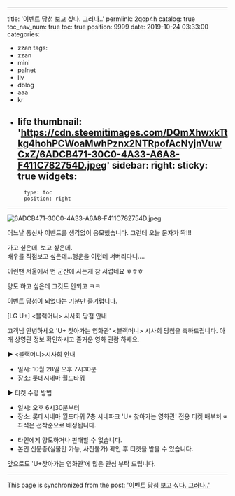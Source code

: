 
---
title: '이벤트 당첨 보고 싶다.  그러나..'
permlink: 2qop4h
catalog: true
toc_nav_num: true
toc: true
position: 9999
date: 2019-10-24 03:33:00
categories:
- zzan
tags:
- zzan
- mini
- palnet
- liv
- dblog
- aaa
- kr
- life
thumbnail: 'https://cdn.steemitimages.com/DQmXhwxkTtkg4hohPCWoaMwhPznx2NTRpofAcNyjnVuwCxZ/6ADCB471-30C0-4A33-A6A8-F411C782754D.jpeg'
sidebar:
    right:
        sticky: true
widgets:
    -
        type: toc
        position: right
---


![6ADCB471-30C0-4A33-A6A8-F411C782754D.jpeg](https://cdn.steemitimages.com/DQmXhwxkTtkg4hohPCWoaMwhPznx2NTRpofAcNyjnVuwCxZ/6ADCB471-30C0-4A33-A6A8-F411C782754D.jpeg)

어느날 통신사 이벤트를 생각없이 응모했습니다. 
그런데 오늘 문자가 똭!!!

가고 싶은데.  보고 싶은데.  
배우를 직접보고 싶은데...행운을 이런데 써버리다니....

이런땐 서울에서 먼 군산에 사는게 참 서럽네요 ㅎㅎㅎ

양도 하고 싶은데 그것도 안되고 ㅋㅋ

이벤트 당첨이 되었다는 기분만 즐기렵니다.  

[LG U+] <블랙머니> 시사회 당첨 안내

고객님 안녕하세요 
'U+ 찾아가는 영화관' <블랙머니> 시사회 당첨을 축하드립니다.
아래 상영관 정보 확인하시고 즐거운 영화 관람 하세요.

▶ <블랙머니>시사회 안내
- 일시: 10월 28일 오후 7시30분
- 장소: 롯데시네마 월드타워

▶ 티켓 수령 방법
- 일시: 오후 6시30분부터
- 장소: 롯데시네마 월드타워 7층 시네파크 'U+ 찾아가는 영화관' 전용 티켓 배부처 
※ 좌석은 선착순으로 배정됩니다. 

* 타인에게 양도하거나 판매할 수 없습니다.
* 본인 신분증(실물만 가능, 사진불가) 확인 후 티켓을 받을 수 있습니다.

앞으로도 'U+찾아가는 영화관'에 많은 관심 부탁 드립니다.

- - -

This page is synchronized from the post: ['이벤트 당첨 보고 싶다.  그러나..'](https://steemit.com/@kingbit/2qop4h)
